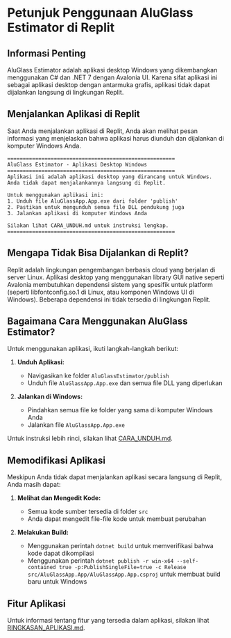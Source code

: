 # Petunjuk Penggunaan AluGlass Estimator di Replit

## Informasi Penting

AluGlass Estimator adalah aplikasi desktop Windows yang dikembangkan menggunakan C# dan .NET 7 dengan Avalonia UI. Karena sifat aplikasi ini sebagai aplikasi desktop dengan antarmuka grafis, aplikasi tidak dapat dijalankan langsung di lingkungan Replit.

## Menjalankan Aplikasi di Replit

Saat Anda menjalankan aplikasi di Replit, Anda akan melihat pesan informasi yang menjelaskan bahwa aplikasi harus diunduh dan dijalankan di komputer Windows Anda.

```
======================================================
AluGlass Estimator - Aplikasi Desktop Windows
======================================================
Aplikasi ini adalah aplikasi desktop yang dirancang untuk Windows.
Anda tidak dapat menjalankannya langsung di Replit.

Untuk menggunakan aplikasi ini:
1. Unduh file AluGlassApp.App.exe dari folder 'publish'
2. Pastikan untuk mengunduh semua file DLL pendukung juga
3. Jalankan aplikasi di komputer Windows Anda

Silakan lihat CARA_UNDUH.md untuk instruksi lengkap.
======================================================
```

## Mengapa Tidak Bisa Dijalankan di Replit?

Replit adalah lingkungan pengembangan berbasis cloud yang berjalan di server Linux. Aplikasi desktop yang menggunakan library GUI native seperti Avalonia membutuhkan dependensi sistem yang spesifik untuk platform (seperti libfontconfig.so.1 di Linux, atau komponen Windows UI di Windows). Beberapa dependensi ini tidak tersedia di lingkungan Replit.

## Bagaimana Cara Menggunakan AluGlass Estimator?

Untuk menggunakan aplikasi, ikuti langkah-langkah berikut:

1. **Unduh Aplikasi:**
   - Navigasikan ke folder `AluGlassEstimator/publish`
   - Unduh file `AluGlassApp.App.exe` dan semua file DLL yang diperlukan

2. **Jalankan di Windows:**
   - Pindahkan semua file ke folder yang sama di komputer Windows Anda
   - Jalankan file `AluGlassApp.App.exe`

Untuk instruksi lebih rinci, silakan lihat [CARA_UNDUH.md](../CARA_UNDUH.md).

## Memodifikasi Aplikasi

Meskipun Anda tidak dapat menjalankan aplikasi secara langsung di Replit, Anda masih dapat:

1. **Melihat dan Mengedit Kode:**
   - Semua kode sumber tersedia di folder `src`
   - Anda dapat mengedit file-file kode untuk membuat perubahan

2. **Melakukan Build:**
   - Menggunakan perintah `dotnet build` untuk memverifikasi bahwa kode dapat dikompilasi
   - Menggunakan perintah `dotnet publish -r win-x64 --self-contained true -p:PublishSingleFile=true -c Release src/AluGlassApp.App/AluGlassApp.App.csproj` untuk membuat build baru untuk Windows

## Fitur Aplikasi

Untuk informasi tentang fitur yang tersedia dalam aplikasi, silakan lihat [RINGKASAN_APLIKASI.md](../RINGKASAN_APLIKASI.md).